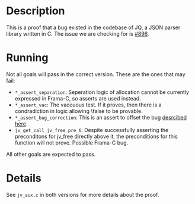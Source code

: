 # Description

This is a proof that a bug existed in the codebase of JQ, a JSON parser library written in C.
The issue we are checking for is [#896](https://github.com/stedolan/jq/issues/896).

# Running

Not all goals will pass in the correct version. These are the ones that may fail:

* `*_assert_separation`: Seperation logic of allocation cannot be currently expressed in Frama-C, so asserts are used instead.
* `*_assert_vac`: The vaccuous test. If it proves, then there is a condradiction in logic allowing \false to be provable.
* `*_assert_bug_correction`: This is an assert to offset the bug [desrcibed here](https://bts.frama-c.com/view.php?id=2234).
* `jv_get_call_jv_free_pre_6`: Despite successfully asserting the preconditons for jv_free directly above it, the preconditions for this function will not prove. Possible Frama-C bug.

All other goals are expected to pass.

# Details

See `jv_aux.c` in both versions for more details about the proof.
